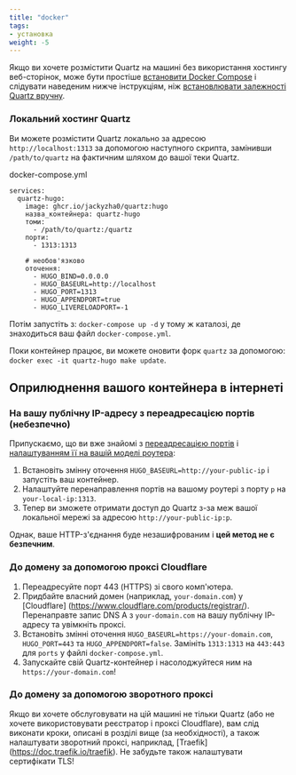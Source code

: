 ```yaml
---
title: "docker"
tags:
- установка
weight: -5
---
```


Якщо ви хочете розмістити Quartz на машині без використання хостингу веб-сторінок, може бути простіше [встановити Docker Compose](https://docs.docker.com/compose/install/) і слідувати наведеним нижче інструкціям, ніж [встановлювати залежності Quartz вручну](%D0%9F%D0%B5%D1%80%D0%B5%D0%B3%D0%BB%D1%8F%D0%B4%20%D0%B7%D0%BC%D1%96%D0%BD.md).
### Локальний хостинг Quartz
Ви можете розмістити Quartz локально за адресою `http://localhost:1313` за допомогою наступного скрипта, замінивши `/path/to/quartz` на
фактичним шляхом до вашої теки Quartz.

docker-compose.yml
```
services:
  quartz-hugo:
    image: ghcr.io/jackyzha0/quartz:hugo
    назва_контейнера: quartz-hugo
    томи:
      - /path/to/quartz:/quartz
    порти:
      - 1313:1313

    # необов'язково
    оточення:
      - HUGO_BIND=0.0.0.0
      - HUGO_BASEURL=http://localhost
      - HUGO_PORT=1313
      - HUGO_APPENDPORT=true
      - HUGO_LIVERELOADPORT=-1
```

Потім запустіть з: `docker-compose up -d` у тому ж каталозі, де знаходиться ваш файл `docker-compose.yml`.

Поки контейнер працює, ви можете оновити форк `quartz` за допомогою: `docker exec -it quartz-hugo make update`.

## Оприлюднення вашого контейнера в інтернеті
### На вашу публічну IP-адресу з переадресацією портів (небезпечно)

Припускаємо, що ви вже знайомі з [переадресацією портів](https://en.wikipedia.org/wiki/Port_forwarding) і [налаштуванням її на вашій моделі роутера](https://portforward.com):

1. Встановіть змінну оточення `HUGO_BASEURL=http://your-public-ip` і запустіть ваш контейнер.
2. Налаштуйте перенаправлення портів на вашому роутері з порту `p` на `your-local-ip:1313`.
3. Тепер ви зможете отримати доступ до Quartz з-за меж вашої локальної мережі за адресою `http://your-public-ip:p`.

Однак, ваше HTTP-з'єднання буде незашифрованим і **цей метод не є безпечним**.

### До домену за допомогою проксі Cloudflare

1. Переадресуйте порт 443 (HTTPS) зі свого комп'ютера.
2. Придбайте власний домен (наприклад, `your-domain.com`) у [Cloudflare] (https://www.cloudflare.com/products/registrar/). Перенаправте запис DNS A з `your-domain.com` на вашу публічну IP-адресу та увімкніть проксі.
3. Встановіть змінні оточення `HUGO_BASEURL=https://your-domain.com`, `HUGO_PORT=443` та `HUGO_APPENDPORT=false`. Замініть `1313:1313` на `443:443` для `ports` у файлі `docker-compose.yml`.
4. Запускайте свій Quartz-контейнер і насолоджуйтеся ним на `https://your-domain.com`!

### До домену за допомогою зворотного проксі

Якщо ви хочете обслуговувати на цій машині не тільки Quartz (або не хочете використовувати реєстратор і проксі Cloudflare), вам слід виконати кроки, описані в розділі вище (за необхідності), а також налаштувати зворотний проксі, наприклад, [Traefik] (https://doc.traefik.io/traefik). Не забудьте також налаштувати сертифікати TLS!